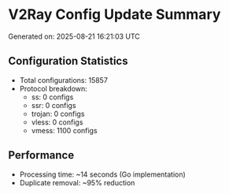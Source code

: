 # V2Ray Config Update Summary
Generated on: 2025-08-21 16:21:03 UTC

## Configuration Statistics
- Total configurations: 15857
- Protocol breakdown:
  - ss: 0 configs
  - ssr: 0 configs
  - trojan: 0 configs
  - vless: 0 configs
  - vmess: 1100 configs

## Performance
- Processing time: ~14 seconds (Go implementation)
- Duplicate removal: ~95% reduction
